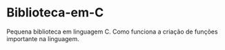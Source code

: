 # Biblioteca-em-C
Pequena biblioteca em linguagem C. Como funciona a criação de funções importante na linguagem.
